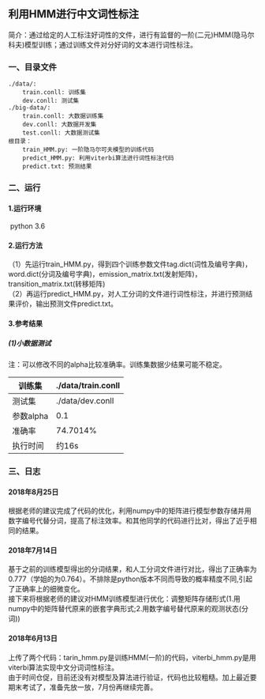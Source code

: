 ## 利用HMM进行中文词性标注
简介：通过给定的人工标注好词性的文件，进行有监督的一阶(二元)HMM(隐马尔科夫)模型训练；通过训练文件对分好词的文本进行词性标注。</br>

### 一、目录文件
```
./data/:
    train.conll: 训练集
    dev.conll: 测试集
./big-data/:
    train.conll: 大数据训练集
    dev.conll: 大数据开发集
    test.conll: 大数据测试集
根目录：
    train_HMM.py: 一阶隐马尔可夫模型的训练代码
    predict_HMM.py: 利用viterbi算法进行词性标注代码
    predict.txt: 预测结果
```
### 二、运行

#### 1.运行环境

​    python 3.6

#### 2.运行方法
（1）先运行train_HMM.py，得到四个训练参数文件tag.dict(词性及编号字典)，word.dict(分词及编号字典)，emission_matrix.txt(发射矩阵)，transition_matrix.txt(转移矩阵)</br>
（2）再运行predict_HMM.py，对人工分词的文件进行词性标注，并进行预测结果评价，输出预测文件predict.txt。


#### 3.参考结果
##### (1)小数据测试

注：可以修改不同的alpha比较准确率。训练集数据少结果可能不稳定。

| 训练集    | ./data/train.conll |
| --------- | ------------------ |
| 测试集    | ./data/dev.conll   |
| 参数alpha | 0.1                |
| 准确率    | 74.7014%           |
| 执行时间  | 约16s              |


### 三、日志
#### 2018年8月25日
根据老师的建议完成了代码的优化，利用numpy中的矩阵进行模型参数存储并用数字编号代替分词，提高了标注效率。和其他同学的代码进行比对，得出了近乎相同的结果。</br>
#### 2018年7月14日
基于之前的训练模型得出的分词结果，和人工分词文件进行对比，得出了正确率为0.777（学姐的为0.764）。不排除是python版本不同而导致的概率精度不同,引起了正确率上的细微变化。</br>
接下来将根据老师的建议对HMM训练模型进行优化：调整矩阵存储形式(1.用numpy中的矩阵替代原来的嵌套字典形式;2.用数字编号替代原来的观测状态(分词))
#### 2018年6月13日
上传了两个代码：tarin_hmm.py是训练HMM(一阶)的代码，viterbi_hmm.py是用viterbi算法实现中文分词词性标注。</br>
由于时间仓促，目前还没有对模型及算法进行验证，代码也比较粗糙。加上最近要期末考试了，准备先放一放，7月份再继续完善。</br>

